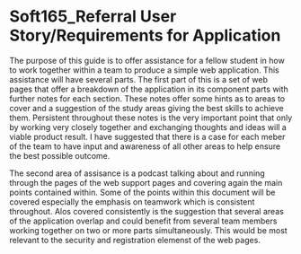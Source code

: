 # Soft165_Referral User Story/Requirements for Application

The purpose of this guide is to offer assistance for a fellow student in how to work together within a team to produce a simple web application. This assistance will have several parts. The first part of this is a set of web pages that offer a breakdown of the application in its component parts with further notes for each section. These notes offer some hints as to areas to cover and a suggestion of the study areas giving the best skills to achieve them. Persistent throughout these notes is the very important point that only by working very closely together and exchanging thoughts and ideas will a viable product result. I have suggested that there is a case for each meber of the team to have input and awareness of all other areas to help ensure the best possible outcome.

  The second area of assisance is a podcast talking about and running through the pages of the web support pages and covering again the main points contained within. Some of the points within this document will be covered especially the emphasis on teamwork which is consistent throughout. Alos covered consistently is the suggestion that several areas of the application overlap and could benefit from several team members working together on two or more parts simultaneously. This would be most relevant to the security and registration elemenst of the web pages.
